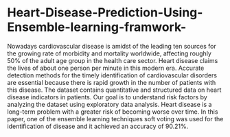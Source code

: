 # Heart-Disease-Prediction-Using-Ensemble-learning-framwork-
Nowadays cardiovascular disease is amidst of the leading ten sources for the growing rate of morbidity and mortality worldwide, affecting roughly 50% of the adult age group in the health care sector. Heart disease claims the lives of about one person per minute in this modern era. Accurate detection methods for the timely identification of cardiovascular disorders are essential because there is rapid growth in the number of patients with this disease. The dataset contains quantitative and structured data on heart disease indicators in patients. Our goal is to understand risk factors by analyzing the dataset using exploratory data analysis. Heart disease is a long-term problem with a greater risk of becoming worse over time. In this paper, one of the ensemble learning techniques soft voting was used for the identification of disease and it achieved an accuracy of 90.21%.
